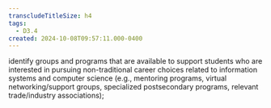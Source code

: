 ```yaml
---
transcludeTitleSize: h4
tags:
  - D3.4
created: 2024-10-08T09:57:11.000-0400
---
```

identify groups and programs that are available to support students who are interested in pursuing non-traditional career choices related to information systems and computer science (e.g., mentoring programs, virtual networking/support groups, specialized postsecondary programs, relevant trade/industry associations);